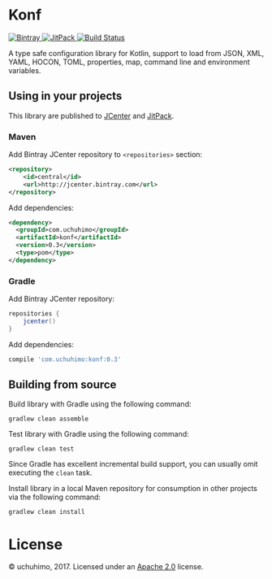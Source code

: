 # Konf

[ ![Bintray](https://api.bintray.com/packages/uchuhimo/maven/konf/images/download.svg) ](https://bintray.com/uchuhimo/maven/konf/_latestVersion)
[ ![JitPack](https://jitpack.io/v/uchuhimo/konf.svg) ](https://jitpack.io/#uchuhimo/konf)
[ ![Build Status](https://travis-ci.org/uchuhimo/konf.svg?branch=master) ](https://travis-ci.org/uchuhimo/konf)

A type safe configuration library for Kotlin, support to load from JSON, XML, YAML, HOCON, TOML, properties, map, command line and environment variables.

## Using in your projects

This library are published to [JCenter](https://bintray.com/uchuhimo/maven/konf) and [JitPack](https://jitpack.io/#uchuhimo/konf).

### Maven

Add Bintray JCenter repository to `<repositories>` section:

```xml
<repository>
    <id>central</id>
    <url>http://jcenter.bintray.com</url>
</repository>
```

Add dependencies:

```xml
<dependency>
  <groupId>com.uchuhimo</groupId>
  <artifactId>konf</artifactId>
  <version>0.3</version>
  <type>pom</type>
</dependency>
```

### Gradle

Add Bintray JCenter repository:

```groovy
repositories {
    jcenter()
}
```

Add dependencies:

```groovy
compile 'com.uchuhimo:konf:0.3'
```

## Building from source

Build library with Gradle using the following command:

```
gradlew clean assemble
```

Test library with Gradle using the following command:

```
gradlew clean test
```

Since Gradle has excellent incremental build support, you can usually omit executing the `clean` task.

Install library in a local Maven repository for consumption in other projects via the following command:

```
gradlew clean install
```

# License

© uchuhimo, 2017. Licensed under an [Apache 2.0](./LICENSE) license.
